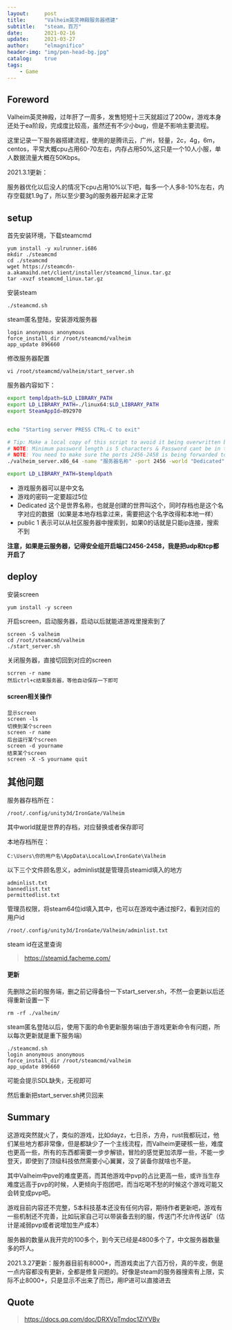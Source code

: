 ```yaml
---
layout:     post
title:      "Valheim英灵神殿服务器搭建"
subtitle:   "steam，百万"
date:       2021-02-16
update:     2021-03-27
author:     "elmagnifico"
header-img: "img/pen-head-bg.jpg"
catalog:    true
tags:
    - Game
---
```


## Foreword

Valheim英灵神殿，过年肝了一周多，发售短短十三天就超过了200w，游戏本身还处于ea阶段，完成度比较高，虽然还有不少小bug，但是不影响主要流程。

这里记录一下服务器搭建流程，使用的是腾讯云，广州，轻量，2c，4g，6m，centos，平常大概cpu占用60-70左右，内存占用50%,这只是一个10人小服，单人数据流量大概在50Kbps。

2021.3.1更新：

服务器优化以后没人的情况下cpu占用10%以下吧，每多一个人多8-10%左右，内存空载就1.9g了，所以至少要3g的服务器开起来才正常



## setup

首先安装环境，下载steamcmd

```
yum install -y xulrunner.i686
mkdir ./steamcmd
cd ./steamcmd
wget https://steamcdn-a.akamaihd.net/client/installer/steamcmd_linux.tar.gz
tar -xvzf steamcmd_linux.tar.gz
```

安装steam

```
./steamcmd.sh
```

steam匿名登陆，安装游戏服务器

```
login anonymous anonymous
force_install_dir /root/steamcmd/valheim
app_update 896660
```

修改服务器配置

```
vi /root/steamcmd/valheim/start_server.sh
```

服务器内容如下：

```bash
export templdpath=$LD_LIBRARY_PATH
export LD_LIBRARY_PATH=./linux64:$LD_LIBRARY_PATH
export SteamAppId=892970


echo "Starting server PRESS CTRL-C to exit"

# Tip: Make a local copy of this script to avoid it being overwritten by steam.
# NOTE: Minimum password length is 5 characters & Password cant be in the server name.
# NOTE: You need to make sure the ports 2456-2458 is being forwarded to your server through your local router & firewall.
./valheim_server.x86_64 -name "服务器名称" -port 2456 -world "Dedicated" -password "password"  -public 1

export LD_LIBRARY_PATH=$templdpath
```

- 游戏服务器可以是中文名
- 游戏的密码一定要超过5位
- Dedicated 这个是世界名称，也就是创建的世界叫这个，同时存档也是这个名字对应的数据（如果是本地存档拿过来，需要把这个名字改得和本地一样）
- public 1 表示可以从社区服务器中搜索到，如果0的话就是只能ip连接，搜索不到



**注意，如果是云服务器，记得安全组开启端口2456-2458，我是把udp和tcp都开启了**



## deploy

安装screen

```
yum install -y screen
```

开启screen，启动服务器，启动以后就能进游戏里搜索到了

```
screen -S valheim
cd /root/steamcmd/valheim
./start_server.sh
```

关闭服务器，直接切回到对应的screen

```
scrren -r name
然后ctrl+c结束服务器，等他自动保存一下即可
```



#### screen相关操作

```
显示screen
screen -ls
切换到某个screen
screen -r name
后台运行某个screen
screen -d yourname
结束某个screen
screen -X -S yourname quit
```



## 其他问题

服务器存档所在：

```
/root/.config/unity3d/IronGate/Valheim
```

其中world就是世界的存档，对应替换或者保存即可

本地存档所在：

```
C:\Users\你的用户名\AppData\LocalLow\IronGate\Valheim
```

以下三个文件顾名思义，adminlist就是管理员steamid填入的地方

```
adminlist.txt
bannedlist.txt
permittedlist.txt
```

管理员权限，将steam64位id填入其中，也可以在游戏中通过按F2，看到对应的用户id

```
/root/.config/unity3d/IronGate/Valheim/adminlist.txt
```

steam id在这里查询

> https://steamid.facheme.com/



#### 更新

先删除之前的服务端，删之前记得备份一下start_server.sh，不然一会更新以后还得重新设置一下

```
rm -rf ./valheim/ 
```

steam匿名登陆以后，使用下面的命令更新服务端(由于游戏更新命令有问题，所以每次更新就是重下服务端)

```
./steamcmd.sh
login anonymous anonymous
force_install_dir /root/steamcmd/valheim
app_update 896660
```

可能会提示SDL缺失，无视即可

然后重新把start_server.sh拷贝回来



## Summary

这游戏突然就火了，类似的游戏，比如dayz，七日杀，方舟，rust我都玩过，他们某些地方都非常像，但是都缺少了一个主线流程，而Valheim更硬核一些，难度也更高一些，所有的东西都需要一步步解锁，冒险的感觉更加浓厚一些，不能一步登天，即使到了顶级科技依然需要小心翼翼，没了装备你就啥也不是。

其中Valheim中pve的难度更高，而其他游戏中pvp的占比更高一些，或许当生存难度远高于pvp的时候，人更倾向于抱团吧，而当吃喝不愁的时候这个游戏可能又会转变成pvp吧。

游戏目前内容还不完整，5本科技基本还没有任何内容，期待作者更新吧，游戏有一些机制还不完善，比如玩家自己可以带装备去别的服，传送门不允许传送矿（估计是减弱pvp或者说增加生产成本）

服务器的数量从我开完的100多个，到今天已经是4800多个了，中文服务器数量多的吓人。



2021.3.27更新：服务器目前有8000+，而游戏卖出了六百万份，真的牛皮，倒是一点内容都没有更新，全都是修复问题的。好像是steam的服务器搜索有上限，实际不止8000+，只是显示不出来了而已，用IP进可以直接进去



## Quote

> https://docs.qq.com/doc/DRXVpTmdoc1ZiYVBv
